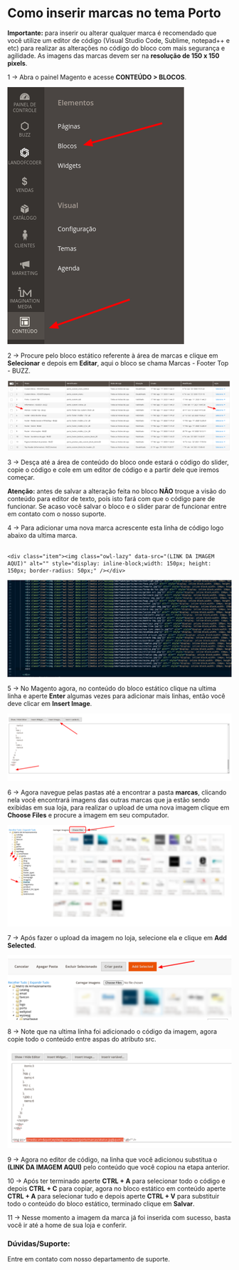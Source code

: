 # Como inserir marcas no tema Porto

**Importante:** para inserir ou alterar qualquer marca é recomendado que você utilize um editor de código (Visual Studio Code, Sublime, notepad++ e etc) para realizar as alterações no código do bloco com mais segurança e agilidade. As imagens das marcas devem ser na **resolução de 150 x 150 pixels**.

1 -> Abra o painel Magento e acesse **CONTEÚDO > BLOCOS**.

![como inserir marcas](https://github.com/Oficina-do-Dev/Tutoriais/blob/main/Magento_2/068%20-%20Como%20inserir%20marcas%20no%20tema%20Porto/images/image1.png)

2 -> Procure pelo bloco estático referente à área de marcas e clique em **Selecionar** e depois em **Editar**, aqui o bloco se chama Marcas - Footer Top - BUZZ.

![como inserir marcas](https://github.com/Oficina-do-Dev/Tutoriais/blob/main/Magento_2/068%20-%20Como%20inserir%20marcas%20no%20tema%20Porto/images/image2.png)

3 -> Desça até a área de conteúdo do bloco onde estará o código do slider, copie o código e cole em um editor de código e a partir dele que iremos começar.

**Atenção:** antes de salvar a alteração feita no bloco **NÃO** troque a visão do conteúdo para editor de texto, poís isto fará com que o código pare de funcionar. Se acaso você salvar o bloco e o slider parar de funcionar entre em contato com o nosso suporte.

4 -> Para adicionar uma nova marca acrescente esta linha de código logo abaixo da ultima marca.

```

<div class="item"><img class="owl-lazy" data-src="(LINK DA IMAGEM AQUI)" alt="" style="display: inline-block;width: 150px; height: 150px; border-radius: 50px;" /></div>

```

![como inserir marcas](https://github.com/Oficina-do-Dev/Tutoriais/blob/main/Magento_2/068%20-%20Como%20inserir%20marcas%20no%20tema%20Porto/images/image3.png)

5 -> No Magento agora, no conteúdo do bloco estático clique na ultima linha e aperte **Enter** algumas vezes para adicionar mais linhas, então você deve clicar em **Insert Image**.

![como inserir marcas](https://github.com/Oficina-do-Dev/Tutoriais/blob/main/Magento_2/068%20-%20Como%20inserir%20marcas%20no%20tema%20Porto/images/image4.png)

6 -> Agora navegue pelas pastas até a encontrar a pasta **marcas**, clicando nela você encontrará imagens das outras marcas que ja estão sendo exibidas em sua loja, para realizar o upload de uma nova imagem clique em **Choose Files** e procure a imagem em seu computador.

![como inserir marcas](https://github.com/Oficina-do-Dev/Tutoriais/blob/main/Magento_2/068%20-%20Como%20inserir%20marcas%20no%20tema%20Porto/images/image5.png)

7 -> Após fazer o upload da imagem no loja, selecione ela e clique em **Add Selected**.

![como inserir marcas](https://github.com/Oficina-do-Dev/Tutoriais/blob/main/Magento_2/068%20-%20Como%20inserir%20marcas%20no%20tema%20Porto/images/image6.png)

8 -> Note que na ultima linha foi adicionado o código da imagem, agora copie todo o conteúdo entre aspas do atributo src.

![como inserir marcas](https://github.com/Oficina-do-Dev/Tutoriais/blob/main/Magento_2/068%20-%20Como%20inserir%20marcas%20no%20tema%20Porto/images/image7.png)

9 -> Agora no editor de código, na linha que você adicionou substitua o **(LINK DA IMAGEM AQUI)** pelo conteúdo que você copiou na etapa anterior.

10 -> Após ter terminado aperte **CTRL + A** para selecionar todo o código e depois **CTRL + C** para copiar, agora no bloco estático em conteúdo aperte **CTRL + A** para selecionar tudo e depois aperte **CTRL + V** para substituir todo o conteúdo do bloco estático, terminado clique em **Salvar**.

11 -> Nesse momento a imagem da marca já foi inserida com sucesso, basta você ir até a home de sua loja e conferir.

### Dúvidas/Suporte:
Entre em contato com nosso departamento de suporte.